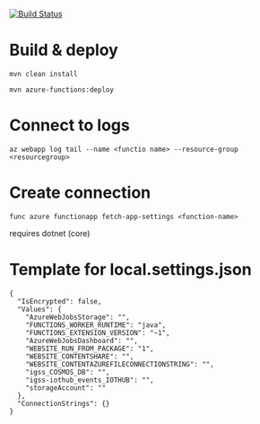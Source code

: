 [![Build Status](https://dev.azure.com/ice-guard-surveillance-system/igss/_apis/build/status/iceguard.iceguard-iot-cosmos-function?branchName=master)](https://dev.azure.com/ice-guard-surveillance-system/igss/_build/latest?definitionId=17&branchName=master)

# Build & deploy

`
mvn clean install 
`

`
mvn azure-functions:deploy
`

# Connect to logs

`
az webapp log tail --name <functio name> --resource-group <resourcegroup>
`

# Create connection

`
func azure functionapp fetch-app-settings <function-name>
`

requires dotnet (core)

# Template for local.settings.json

```
{
  "IsEncrypted": false,
  "Values": {
    "AzureWebJobsStorage": "",
    "FUNCTIONS_WORKER_RUNTIME": "java",
    "FUNCTIONS_EXTENSION_VERSION": "~1",
    "AzureWebJobsDashboard": "",
    "WEBSITE_RUN_FROM_PACKAGE": "1",
    "WEBSITE_CONTENTSHARE": "",
    "WEBSITE_CONTENTAZUREFILECONNECTIONSTRING": "",
    "igss_COSMOS_DB": "",
    "igss-iothub_events_IOTHUB": "",
    "storageAccount": ""
  },
  "ConnectionStrings": {}
}
```